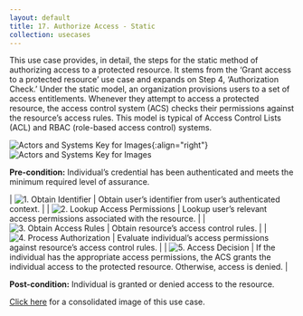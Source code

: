 ```yaml
---
layout: default
title: 17. Authorize Access - Static
collection: usecases
---
```


This use case provides, in detail, the steps for the static method of authorizing access to a protected resource. It stems from the ‘Grant access to a protected resource’ use case and expands on Step 4, ‘Authorization Check.’
Under the static model, an organization provisions users to a set of access entitlements.  Whenever they attempt to access a protected resource, the access control system (ACS) checks their permissions against the resource’s access rules.
This model is typical of Access Control Lists (ACL) and RBAC (role-based access control) systems.

![Actors and Systems Key for Images](/img/usecases/authorizationlabel.png){:align="right"}
![Actors and Systems Key for Images](/img/usecases/statickey.png)

**Pre-condition:** Individual’s credential has been authenticated and meets the minimum required level of assurance.   

| ![1. Obtain Identifier](/img/usecases/static1.png)  | Obtain user’s identifier from user’s authenticated context. |
| ![2. Lookup Access Permissions](/img/usecases/static2.png)  | Lookup user’s relevant access permissions associated with the resource. |
| ![3. Obtain Access Rules](/img/usecases/static3.png)  | Obtain resource’s access control rules. |
| ![4. Process Authorization](/img/usecases/static4.png)  | Evaluate individual’s access permissions against resource’s access control rules. |
| ![5. Access Decision](/img/usecases/static5.png)  | If the individual has the appropriate access permissions, the ACS grants the individual access to the protected resource. Otherwise, access is denied. |

**Post-condition:** Individual is granted or denied access to the resource.

[Click here](/img/AuthorizeStatic.png) for a consolidated image of this use case.
